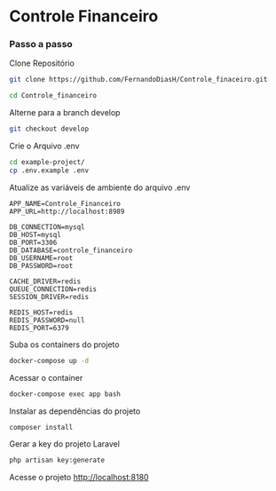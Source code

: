 
# Controle Financeiro

### Passo a passo
Clone Repositório
```sh
git clone https://github.com/FernandoDiasH/Controle_finaceiro.git
```

```sh
cd Controle_financeiro
```


Alterne para a branch develop
```sh
git checkout develop
```

Crie o Arquivo .env
```sh
cd example-project/
cp .env.example .env
```

Atualize as variáveis de ambiente do arquivo .env
```dosini
APP_NAME=Controle_Financeiro
APP_URL=http://localhost:8989

DB_CONNECTION=mysql
DB_HOST=mysql
DB_PORT=3306
DB_DATABASE=controle_financeiro
DB_USERNAME=root
DB_PASSWORD=root

CACHE_DRIVER=redis
QUEUE_CONNECTION=redis
SESSION_DRIVER=redis

REDIS_HOST=redis
REDIS_PASSWORD=null
REDIS_PORT=6379
```


Suba os containers do projeto
```sh
docker-compose up -d
```


Acessar o container
```sh
docker-compose exec app bash
```


Instalar as dependências do projeto
```sh
composer install
```


Gerar a key do projeto Laravel
```sh
php artisan key:generate
```


Acesse o projeto
[http://localhost:8180](http://localhost:8180)